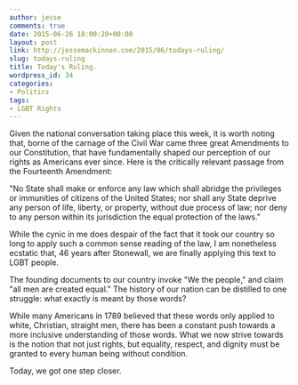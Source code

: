 ```yaml
---
author: jesse
comments: true
date: 2015-06-26 18:00:20+00:00
layout: post
link: http://jessemackinnon.com/2015/06/todays-ruling/
slug: todays-ruling
title: Today's Ruling.
wordpress_id: 34
categories:
- Politics
tags:
- LGBT Rights
---
```


Given the national conversation taking place this week, it is worth noting that, borne of the carnage of the Civil War came three great Amendments to our Constitution, that have fundamentally shaped our perception of our rights as Americans ever since. Here is the critically relevant passage from the Fourteenth Amendment:

"No State shall make or enforce any law which shall abridge the privileges or immunities of citizens of the United States; nor shall any State deprive any person of life, liberty, or property, without due process of law; nor deny to any person within its jurisdiction the equal protection of the laws."




While the cynic in me does despair of the fact that it took our country so long to apply such a common sense reading of the law, I am nonetheless ecstatic that, 46 years after Stonewall, we are finally applying this text to LGBT people.

The founding documents to our country invoke "We the people," and claim "all men are created equal." The history of our nation can be distilled to one struggle: what exactly is meant by those words?

While many Americans in 1789 believed that these words only applied to white, Christian, straight men, there has been a constant push towards a more inclusive understanding of those words. What we now strive towards is the notion that not just rights, but equality, respect, and dignity must be granted to every human being without condition.

Today, we got one step closer.


